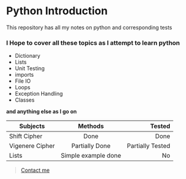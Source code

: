 Python Introduction
===================

This repository has all my notes on python and corresponding tests


### I Hope to cover all these topics as I attempt to learn python
* Dictionary
* Lists
* Unit Testing
* imports
* File IO
* Loops
* Exception Handling
* Classes

**and anything else as I go on**



| Subjects      | Methods       | Tested  |
| ------------- |:-------------:| -----:|
| Shift Cipher| Done | Done |
| Vigenere Cipher|Partially Done|Partially Tested |
| Lists| Simple example done|No|



> [Contact me](mailto:applejuiceteaching@gmail.com)